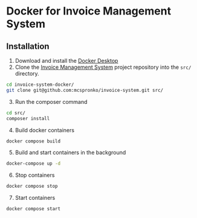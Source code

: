 # Docker for Invoice Management System

## Installation 

1. Download and install the [Docker Desktop](https://www.docker.com/products/docker-desktop/)
2. Clone the [Invoice Management System](https://github.com/mcspronko/invoice-system-docker) project repository into the `src/` directory.
```bash
cd invoice-system-docker/
git clone git@github.com:mcspronko/invoice-system.git src/
```

3. Run the composer command
```bash
cd src/
composer install 
```

4. Build docker containers
```bash
docker compose build
```

5. Build and start containers in the background 
```bash
docker-compose up -d
```

6. Stop containers
```bash
docker compose stop
```

7. Start containers
```bash
docker compose start
```